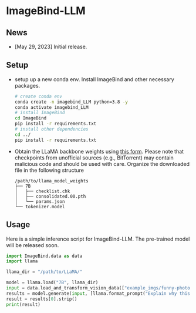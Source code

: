 # ImageBind-LLM

## News

* [May 29, 2023] Initial release.


## Setup

* setup up a new conda env. Install ImageBind and other necessary packages.
  ```bash
  # create conda env
  conda create -n imagebind_LLM python=3.8 -y
  conda activate imagebind_LLM
  # install ImageBind
  cd ImageBind
  pip install -r requirements.txt
  # install other dependencies
  cd ../
  pip install -r requirements.txt
  ```

* Obtain the LLaMA backbone weights using [this form](https://forms.gle/jk851eBVbX1m5TAv5). Please note that checkpoints from unofficial sources (e.g., BitTorrent) may contain malicious code and should be used with care. Organize the downloaded file in the following structure
  ```
  /path/to/llama_model_weights
  ├── 7B
  │   ├── checklist.chk
  │   ├── consolidated.00.pth
  │   └── params.json
  └── tokenizer.model
  ```

## Usage

Here is a simple inference script for ImageBind-LLM. The pre-trained model will be released soon.

```python
import ImageBind.data as data
import llama

llama_dir = "/path/to/LLaMA/"

model = llama.load("7B", llama_dir)
input = data.load_and_transform_vision_data(["example_imgs/funny-photo.jpg"], device='cuda')
results = model.generate(input, [llama.format_prompt("Explain why this image is funny")], input_type="vision")
result = results[0].strip()
print(result)
```